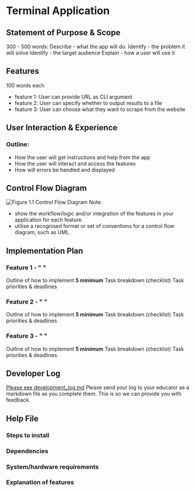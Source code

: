 # Terminal Application
## Statement of Purpose & Scope
300 - 500 words:
Describe - what the app will do.
Identify - the problem it will solve
Identify - the target audience
Explain - how a user will use it
## Features
100 words each
- feature 1: User can provide URL as CLI argument
- feature 2: User can specify whether to output results to a file
- feature 3: User can choose what they want to scrape from the website
## User Interaction & Experience
### Outline:
- How the user will get instructions and help from the app
- How the user will interact and access the features
- How will errors be handled and displayed
## Control Flow Diagram
![Figure 1.1 Control Flow Diagram](diagram.png)
Note:
- show the workflow/logic and/or integration of the features in your application for each feature.  
- utilise a recognised format or set of conventions for a control flow diagram, such as UML.
## Implementation Plan
### Feature 1 - " "
Outline of how to implement
**5 minimum** Task breakdown (checklist)
Task priorities & deadlines
### Feature 2 - " "
Outline of how to implement
**5 minimum** Task breakdown (checklist)
Task priorities & deadlines
### Feature 3 - " "
Outline of how to implement
**5 minimum** Task breakdown (checklist)
Task priorities & deadlines
## Developer Log
[Please see development_log.md](src/development_log.md)
Please send your log to your educator as a markdown file as you complete them. This is so we can provide you with feedback.
## Help File
### Steps to install
### Dependencies
### System/hardware requirements
### Explanation of features
<!--stackedit_data:
eyJoaXN0b3J5IjpbMTI3MjgzODkzMSwtMTkyOTEyNzQ0OCwtMj
g5NTA5ODk1LC04Njk4ODc1MzYsLTE4MDkwMjY1MTEsLTI1MzM0
OTY3NiwxMTM4NjQ1MTExLDE1NzY5NzEyNTcsLTExNjYxMjQ3NT
FdfQ==
-->